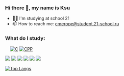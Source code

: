 ### Hi there 👋, my name is Ksu

- 👩‍🎓 I'm studying at school 21
- 📫 How to reach me: cmerope@student.21-school.ru

### What do I study:

&nbsp;&nbsp;&nbsp;&nbsp;<a href="https://github.com/Cmerope/C_Projects_School21" target="_blank"><img src="https://img.icons8.com/color/48/000000/c-programming.png" alt="C"></a>
<a href="https://github.com/Cmerope/CPP_Piscine_School21" target="_blank"><img src="https://img.icons8.com/color/48/000000/c-plus-plus-logo.png" alt="CPP"></a>


<img src="https://img.icons8.com/color/48/000000/java.png"/> <img src="https://img.icons8.com/color/48/000000/docker.png"/> <img
src="https://img.icons8.com/color/48/000000/kubernetes.png"/> <img src="https://img.icons8.com/plasticine/48/000000/bash.png"/> <img src="https://img.icons8.com/color/48/000000/git.png"/> <img src="https://img.icons8.com/color/python">

[![Top Langs](https://github-readme-stats.vercel.app/api/top-langs/?username=Cmerope&langs_count=10&layout=compact)](https://github.com/anuraghazra/github-readme-stats)
